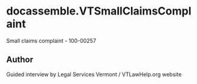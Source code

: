 # docassemble.VTSmallClaimsComplaint
Small claims complaint - 100-00257

## Author
Guided interview by Legal Services Vermont / VTLawHelp.org website
